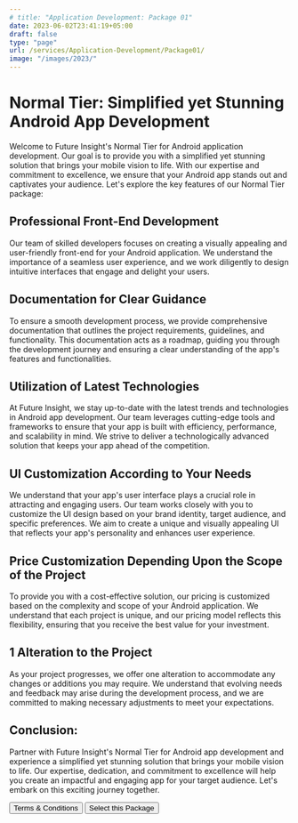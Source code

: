```yaml
---
# title: "Application Development: Package 01"
date: 2023-06-02T23:41:19+05:00
draft: false
type: "page"
url: /services/Application-Development/Package01/
image: "/images/2023/"
---
```


<!-- Css and Js Files -->
<script src="/js/redirect.js"></script>
<link rel="stylesheet" href="/css/services/package.css">

# Normal Tier: Simplified yet Stunning Android App Development

Welcome to Future Insight's Normal Tier for Android application development. Our goal is to provide you with a simplified yet stunning solution that brings your mobile vision to life. With our expertise and commitment to excellence, we ensure that your Android app stands out and captivates your audience. Let's explore the key features of our Normal Tier package:

## Professional Front-End Development

Our team of skilled developers focuses on creating a visually appealing and user-friendly front-end for your Android application. We understand the importance of a seamless user experience, and we work diligently to design intuitive interfaces that engage and delight your users.

## Documentation for Clear Guidance

To ensure a smooth development process, we provide comprehensive documentation that outlines the project requirements, guidelines, and functionality. This documentation acts as a roadmap, guiding you through the development journey and ensuring a clear understanding of the app's features and functionalities.

## Utilization of Latest Technologies

At Future Insight, we stay up-to-date with the latest trends and technologies in Android app development. Our team leverages cutting-edge tools and frameworks to ensure that your app is built with efficiency, performance, and scalability in mind. We strive to deliver a technologically advanced solution that keeps your app ahead of the competition.

## UI Customization According to Your Needs

We understand that your app's user interface plays a crucial role in attracting and engaging users. Our team works closely with you to customize the UI design based on your brand identity, target audience, and specific preferences. We aim to create a unique and visually appealing UI that reflects your app's personality and enhances user experience.

## Price Customization Depending Upon the Scope of the Project

To provide you with a cost-effective solution, our pricing is customized based on the complexity and scope of your Android application. We understand that each project is unique, and our pricing model reflects this flexibility, ensuring that you receive the best value for your investment.

## 1 Alteration to the Project

As your project progresses, we offer one alteration to accommodate any changes or additions you may require. We understand that evolving needs and feedback may arise during the development process, and we are committed to making necessary adjustments to meet your expectations.

## Conclusion:

Partner with Future Insight's Normal Tier for Android app development and experience a simplified yet stunning solution that brings your mobile vision to life. Our expertise, dedication, and commitment to excellence will help you create an impactful and engaging app for your target audience. Let's embark on this exciting journey together.

<!-- Button -->
<div class="button-container">
    <button class="green-button" onclick="redirectToURL('/terms-conditions/')">Terms & Conditions</button>
    <button class="green-button" onclick="redirectToURL('/select-package/')">Select this Package</button>
</div>
